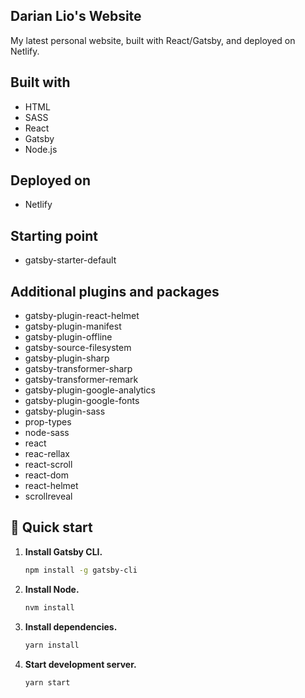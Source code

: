 ## Darian Lio's Website
My latest personal website, built with React/Gatsby, and deployed on Netlify.

## Built with
- HTML
- SASS
- React
- Gatsby
- Node.js

## Deployed on
- Netlify

## Starting point
-  gatsby-starter-default

## Additional plugins and packages
- gatsby-plugin-react-helmet
- gatsby-plugin-manifest
- gatsby-plugin-offline
- gatsby-source-filesystem
- gatsby-plugin-sharp
- gatsby-transformer-sharp
- gatsby-transformer-remark
- gatsby-plugin-google-analytics
- gatsby-plugin-google-fonts
- gatsby-plugin-sass
- prop-types
- node-sass
- react
- reac-rellax
- react-scroll
- react-dom
- react-helmet
- scrollreveal

## 🚀 Quick start

1.  **Install Gatsby CLI.**

    ```sh
    npm install -g gatsby-cli
    ```

1.  **Install Node.**

    ```sh
    nvm install
    ```

1.  **Install dependencies.**

    ```sh
    yarn install
    ```
1.  **Start development server.**

    ```sh
    yarn start
    ```
